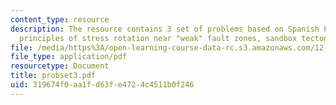 ```yaml
---
content_type: resource
description: The resource contains 3 set of problems based on Spanish Peaks, basic
  principles of stress rotation near "weak" fault zones, sandbox tectonics.
file: /media/https%3A/open-learning-course-data-rc.s3.amazonaws.com/12-520-geodynamics-fall-2006/319674f0aa1fd63fe4724c4511b0f246_probset3.pdf
file_type: application/pdf
resourcetype: Document
title: probset3.pdf
uid: 319674f0-aa1f-d63f-e472-4c4511b0f246
---
```

